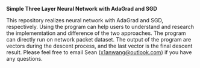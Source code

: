**Simple Three Layer Neural Network with AdaGrad and SGD**

This repository realizes neural network with AdaGrad and SGD, respectively. Using the program can help users to understand and research the implememtation and difference of the two approaches. The program can directly run on network packet dataset. The output of the program are vectors during the descent process, and the last vector is the final descent result. Please feel free to email Sean (x1anwang@outlook.com) if you have any questions.